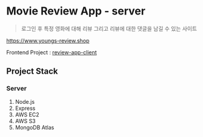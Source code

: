 # Movie Review App - server

> 로그인 후 특정 영화에 대해 리뷰 그리고 리뷰에 대한 댓글을 남길 수 있는 사이트

https://www.youngs-review.shop

Frontend Project : [review-app-client][clientlink]

[clientlink]: https://github.com/taeyoungs/review-app-client 'client project'

## Project Stack

### Server

1. Node.js
2. Express
3. AWS EC2
4. AWS S3
5. MongoDB Atlas
